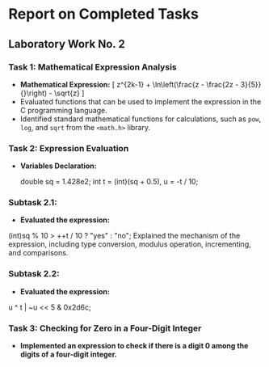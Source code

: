 # Report on Completed Tasks

## Laboratory Work No. 2

### Task 1: Mathematical Expression Analysis
- **Mathematical Expression:** 
  \[
  z^{2k-1} + \ln\left(\frac{z - \frac{2z - 3}{5}}{}\right) - \sqrt{z}
  \]
- Evaluated functions that can be used to implement the expression in the C programming language.
- Identified standard mathematical functions for calculations, such as `pow`, `log`, and `sqrt` from the `<math.h>` library.

### Task 2: Expression Evaluation
- **Variables Declaration:**
  
  double sq = 1.428e2;
  int t = (int)(sq + 0.5), u = -t / 10;

###  Subtask 2.1:
 - **Evaluated the expression:**

(int)sq % 10 > ++t / 10 ? "yes" : "no";
Explained the mechanism of the expression, including type conversion, modulus operation, incrementing, and comparisons.

### Subtask 2.2:
- **Evaluated the expression:**

u ^ t | ~u << 5 & 0x2d6c;


### Task 3: Checking for Zero in a Four-Digit Integer
- **Implemented an expression to check if there is a digit 0 among the digits of a four-digit integer.**
